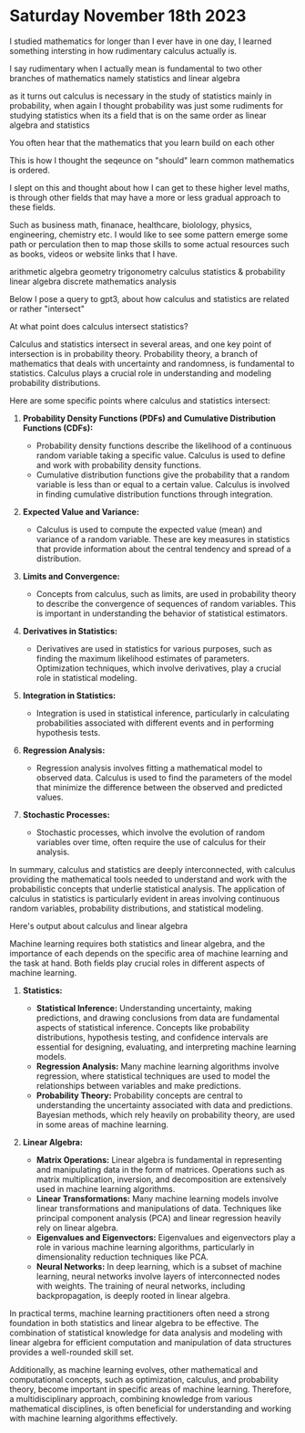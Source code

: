 # Saturday November 18th 2023

I studied mathematics for longer than I ever have in one day, I learned something intersting in how rudimentary calculus actually is.

I say rudimentary when I actually mean is fundamental to two other branches of mathematics namely statistics and linear algebra

as it turns out calculus is necessary in the study of statistics mainly in probability, when again I thought probability was just some rudiments for studying statistics when its a field that is on the same order as linear algebra and statistics

You often hear that the mathematics that you learn build on each other

This is how I thought the seqeunce on "should" learn common mathematics is ordered.

I slept on this and thought about how I can get to these higher level maths, is through other fields that may have a more or less gradual approach to these fields.

Such as business math, finanace, healthcare, biolology, physics, engineering, chemistry etc. I would like to see some pattern emerge some path or perculation then to map those skills to some actual resources such as books, videos or website links that I have.

arithmetic
algebra
geometry
trigonometry
calculus
statistics & probability
linear algebra
discrete mathematics
analysis

Below I pose a query to gpt3, about how calculus and statistics are related or rather "intersect"

At what point does calculus intersect statistics?

Calculus and statistics intersect in several areas, and one key point of intersection is in probability theory. Probability theory, a branch of mathematics that deals with uncertainty and randomness, is fundamental to statistics. Calculus plays a crucial role in understanding and modeling probability distributions.

Here are some specific points where calculus and statistics intersect:

1. **Probability Density Functions (PDFs) and Cumulative Distribution Functions (CDFs):**

   - Probability density functions describe the likelihood of a continuous random variable taking a specific value. Calculus is used to define and work with probability density functions.
   - Cumulative distribution functions give the probability that a random variable is less than or equal to a certain value. Calculus is involved in finding cumulative distribution functions through integration.

2. **Expected Value and Variance:**

   - Calculus is used to compute the expected value (mean) and variance of a random variable. These are key measures in statistics that provide information about the central tendency and spread of a distribution.

3. **Limits and Convergence:**

   - Concepts from calculus, such as limits, are used in probability theory to describe the convergence of sequences of random variables. This is important in understanding the behavior of statistical estimators.

4. **Derivatives in Statistics:**

   - Derivatives are used in statistics for various purposes, such as finding the maximum likelihood estimates of parameters. Optimization techniques, which involve derivatives, play a crucial role in statistical modeling.

5. **Integration in Statistics:**

   - Integration is used in statistical inference, particularly in calculating probabilities associated with different events and in performing hypothesis tests.

6. **Regression Analysis:**

   - Regression analysis involves fitting a mathematical model to observed data. Calculus is used to find the parameters of the model that minimize the difference between the observed and predicted values.

7. **Stochastic Processes:**
   - Stochastic processes, which involve the evolution of random variables over time, often require the use of calculus for their analysis.

In summary, calculus and statistics are deeply interconnected, with calculus providing the mathematical tools needed to understand and work with the probabilistic concepts that underlie statistical analysis. The application of calculus in statistics is particularly evident in areas involving continuous random variables, probability distributions, and statistical modeling.

Here's output about calculus and linear algebra

Machine learning requires both statistics and linear algebra, and the importance of each depends on the specific area of machine learning and the task at hand. Both fields play crucial roles in different aspects of machine learning.

1. **Statistics:**

   - **Statistical Inference:** Understanding uncertainty, making predictions, and drawing conclusions from data are fundamental aspects of statistical inference. Concepts like probability distributions, hypothesis testing, and confidence intervals are essential for designing, evaluating, and interpreting machine learning models.
   - **Regression Analysis:** Many machine learning algorithms involve regression, where statistical techniques are used to model the relationships between variables and make predictions.
   - **Probability Theory:** Probability concepts are central to understanding the uncertainty associated with data and predictions. Bayesian methods, which rely heavily on probability theory, are used in some areas of machine learning.

2. **Linear Algebra:**
   - **Matrix Operations:** Linear algebra is fundamental in representing and manipulating data in the form of matrices. Operations such as matrix multiplication, inversion, and decomposition are extensively used in machine learning algorithms.
   - **Linear Transformations:** Many machine learning models involve linear transformations and manipulations of data. Techniques like principal component analysis (PCA) and linear regression heavily rely on linear algebra.
   - **Eigenvalues and Eigenvectors:** Eigenvalues and eigenvectors play a role in various machine learning algorithms, particularly in dimensionality reduction techniques like PCA.
   - **Neural Networks:** In deep learning, which is a subset of machine learning, neural networks involve layers of interconnected nodes with weights. The training of neural networks, including backpropagation, is deeply rooted in linear algebra.

In practical terms, machine learning practitioners often need a strong foundation in both statistics and linear algebra to be effective. The combination of statistical knowledge for data analysis and modeling with linear algebra for efficient computation and manipulation of data structures provides a well-rounded skill set.

Additionally, as machine learning evolves, other mathematical and computational concepts, such as optimization, calculus, and probability theory, become important in specific areas of machine learning. Therefore, a multidisciplinary approach, combining knowledge from various mathematical disciplines, is often beneficial for understanding and working with machine learning algorithms effectively.
